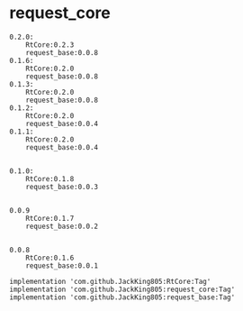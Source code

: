 # request_core
    0.2.0:
        RtCore:0.2.3
        request_base:0.0.8
    0.1.6:
        RtCore:0.2.0
        request_base:0.0.8
    0.1.3:
        RtCore:0.2.0
        request_base:0.0.8
    0.1.2:
        RtCore:0.2.0
        request_base:0.0.4
    0.1.1:
        RtCore:0.2.0
        request_base:0.0.4


    0.1.0:
        RtCore:0.1.8
        request_base:0.0.3


    0.0.9
        RtCore:0.1.7
        request_base:0.0.2


    0.0.8
        RtCore:0.1.6
        request_base:0.0.1

    implementation 'com.github.JackKing805:RtCore:Tag'
	implementation 'com.github.JackKing805:request_core:Tag'
    implementation 'com.github.JackKing805:request_base:Tag'
